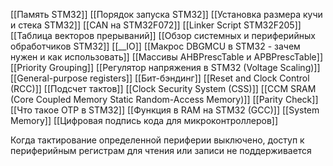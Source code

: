 [[Память STM32]]
[[Порядок запуска STM32]]
[[Установка размера кучи и стека STM32]]
[[CAN на STM32F072]]
[[Linker Script STM32F205]]
[[Таблица векторов прерываний]]
[[Обзор системных и периферийных обработчиков STM32]]
[[__IO]]
[[Макрос DBGMCU в STM32 - зачем нужен и как использовать]]
[[Массивы AHBPrescTable и APBPrescTable]]
[[Priority Grouping]]
[[Регулятор напряжения в STM32 (Voltage Scaling)]]
[[General-purpose registers]]
[[Бит-бэндинг]]
[[Reset and Clock Control (RCC)]]
[[Подсчет тактов]]
[[Clock Security System (CSS)]]
[[CCM SRAM (Core Coupled Memory Static Random-Access Memory)]]
[[Parity Check]]
[[Что такое OTP в STM32]]
[[Функция в RAM на STM32 (GCC)]]
[[System Memory]]
[[Цифровая подпись кода для микроконтроллеров]]

Когда тактирование определенной периферии выключено, доступ к периферийным регистрам для чтения или записи не поддерживается

